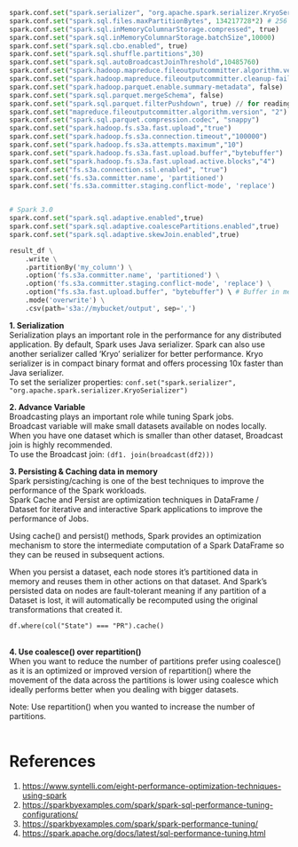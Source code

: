 ```python
spark.conf.set("spark.serializer", "org.apache.spark.serializer.KryoSerializer")
spark.conf.set("spark.sql.files.maxPartitionBytes", 134217728*2) # 256 MB
spark.conf.set("spark.sql.inMemoryColumnarStorage.compressed", true)
spark.conf.set("spark.sql.inMemoryColumnarStorage.batchSize",10000)
spark.conf.set("spark.sql.cbo.enabled", true)
spark.conf.set("spark.sql.shuffle.partitions",30)
spark.conf.set("spark.sql.autoBroadcastJoinThreshold",10485760)
spark.conf.set("spark.hadoop.mapreduce.fileoutputcommitter.algorithm.version", 2)
spark.conf.set("spark.hadoop.mapreduce.fileoutputcommitter.cleanup-failures.ignored", true)
spark.conf.set("spark.hadoop.parquet.enable.summary-metadata", false)
spark.conf.set("spark.sql.parquet.mergeSchema", false)
spark.conf.set("spark.sql.parquet.filterPushdown", true) // for reading purpose 
spark.conf.set("mapreduce.fileoutputcommitter.algorithm.version", "2")
spark.conf.set("spark.sql.parquet.compression.codec", "snappy")
spark.conf.set("spark.hadoop.fs.s3a.fast.upload","true")
spark.conf.set("spark.hadoop.fs.s3a.connection.timeout","100000")
spark.conf.set("spark.hadoop.fs.s3a.attempts.maximum","10")
spark.conf.set("spark.hadoop.fs.s3a.fast.upload.buffer","bytebuffer")
spark.conf.set("spark.hadoop.fs.s3a.fast.upload.active.blocks","4")
spark.conf.set("fs.s3a.connection.ssl.enabled", "true")
spark.conf.set('fs.s3a.committer.name', 'partitioned')
spark.conf.set('fs.s3a.committer.staging.conflict-mode', 'replace')


# Spark 3.0
spark.conf.set("spark.sql.adaptive.enabled",true)
spark.conf.set("spark.sql.adaptive.coalescePartitions.enabled",true)
spark.conf.set("spark.sql.adaptive.skewJoin.enabled",true)

result_df \
    .write \
    .partitionBy('my_column') \
    .option('fs.s3a.committer.name', 'partitioned') \
    .option('fs.s3a.committer.staging.conflict-mode', 'replace') \
    .option("fs.s3a.fast.upload.buffer", "bytebuffer") \ # Buffer in memory instead of disk, potentially faster but more memory intensive
    .mode('overwrite') \
    .csv(path='s3a://mybucket/output', sep=',')
```


**1. Serialization** <br>
Serialization plays an important role in the performance for any distributed application. 
By default, Spark uses Java serializer.
Spark can also use another serializer called ‘Kryo’ serializer for better performance.
Kryo serializer is in compact binary format and offers processing 10x faster than Java serializer. <br>
To set the serializer properties:
`conf.set("spark.serializer", "org.apache.spark.serializer.KryoSerializer")`

**2. Advance Variable** <br>
Broadcasting plays an important role while tuning Spark jobs. <br>
Broadcast variable will make small datasets available on nodes locally. <br>
When you have one dataset which is smaller than other dataset, Broadcast join is highly recommended. <br>
To use the Broadcast join: `(df1. join(broadcast(df2)))` <br>

**3. Persisting & Caching data in memory** <br>
Spark persisting/caching is one of the best techniques to improve the performance of the Spark workloads.  <br>
Spark Cache and Persist are optimization techniques in DataFrame / Dataset for iterative and interactive Spark applications to improve the performance of Jobs. <br>

Using cache() and persist() methods, Spark provides an optimization mechanism to store the intermediate computation of a Spark DataFrame
so they can be reused in subsequent actions. <br>

When you persist a dataset, each node stores it’s partitioned data in memory and reuses them in other actions on that dataset. 
And Spark’s persisted data on nodes are fault-tolerant meaning if any partition of a Dataset is lost, 
it will automatically be recomputed using the original transformations that created it. <br>

`df.where(col("State") === "PR").cache()`  <br> <br>

**4. Use coalesce() over repartition()**  <br>
When you want to reduce the number of partitions prefer using coalesce() as it is an optimized or improved version of repartition() 
where the movement of the data across the partitions is lower using coalesce which ideally performs better when you dealing with bigger datasets.

Note: Use repartition() when you wanted to increase the number of partitions.  <br> <br>

# References  <br>
1. https://www.syntelli.com/eight-performance-optimization-techniques-using-spark
2. https://sparkbyexamples.com/spark/spark-sql-performance-tuning-configurations/
3. https://sparkbyexamples.com/spark/spark-performance-tuning/
4. https://spark.apache.org/docs/latest/sql-performance-tuning.html
